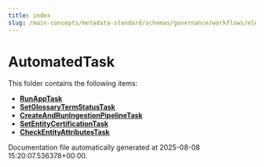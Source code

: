 ```yaml
---
title: index
slug: /main-concepts/metadata-standard/schemas/governance/workflows/elements/nodes/automatedtask
---
```


# AutomatedTask

This folder contains the following items:

- [**RunAppTask**](/main-concepts/metadata-standard/schemas/governance/workflows/elements/nodes/automatedtask/runapptask)
- [**SetGlossaryTermStatusTask**](/main-concepts/metadata-standard/schemas/governance/workflows/elements/nodes/automatedtask/setglossarytermstatustask)
- [**CreateAndRunIngestionPipelineTask**](/main-concepts/metadata-standard/schemas/governance/workflows/elements/nodes/automatedtask/createandruningestionpipelinetask)
- [**SetEntityCertificationTask**](/main-concepts/metadata-standard/schemas/governance/workflows/elements/nodes/automatedtask/setentitycertificationtask)
- [**CheckEntityAttributesTask**](/main-concepts/metadata-standard/schemas/governance/workflows/elements/nodes/automatedtask/checkentityattributestask)


Documentation file automatically generated at 2025-08-08 15:20:07.536378+00:00.
